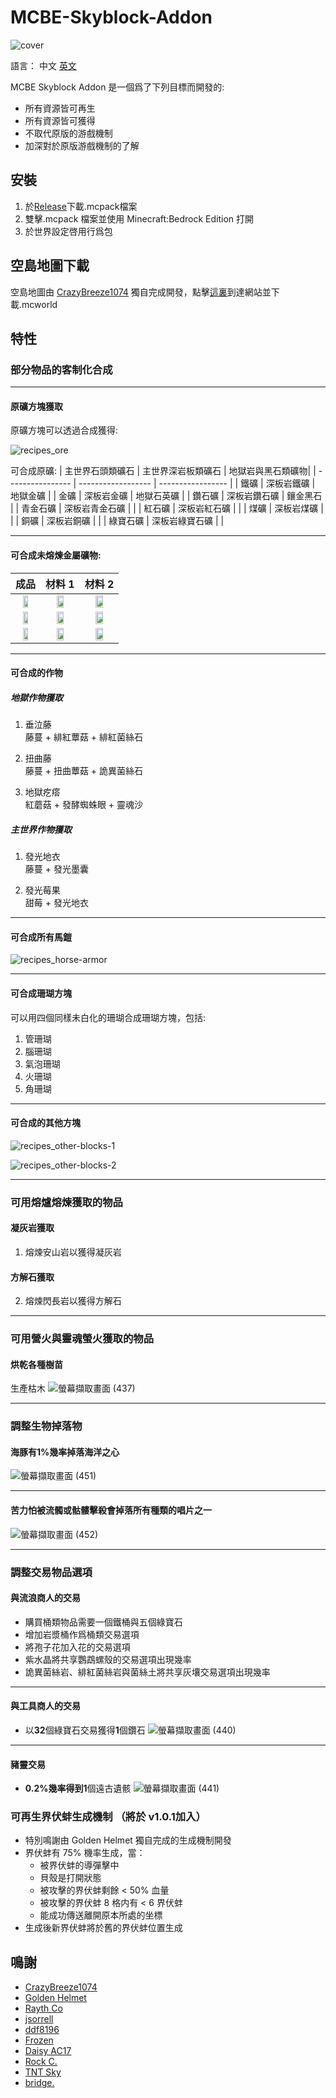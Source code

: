 # MCBE-Skyblock-Addon

![cover](src/cover.png)

語言：
中文 [英文](https://github.com/TimothyGrass/MCBE-Skyblock-Addon/blob/main/README.md)

MCBE Skyblock Addon 是一個爲了下列目標而開發的:

- 所有資源皆可再生
- 所有資源皆可獲得
- 不取代原版的游戲機制
- 加深對於原版游戲機制的了解

## 安裝

1. 於[Release](https://github.com/TimothyGrass/MCBE-Skyblock-Addon/releases)下載.mcpack檔案
2. 雙擊.mcpack 檔案並使用 Minecraft:Bedrock Edition 打開
3. 於世界設定啓用行爲包

## 空島地圖下載

空島地圖由 [CrazyBreeze1074](https://github.com/Breeze1074) 獨自完成開發，點擊[這裏](https://github.com/Breeze1074/VoidWorld_v0)到達網站並下載.mcworld

## 特性

### 部分物品的客制化合成

---

#### 原礦方塊獲取

原礦方塊可以透過合成獲得:

![recipes_ore](src/recipes_ore.png)

可合成原礦:
| 主世界石頭類礦石 | 主世界深岩板類礦石 | 地獄岩與黑石類礦物|
| ---------------- | ------------------ | ----------------- |
| 鐵礦             | 深板岩鐵礦         | 地獄金礦          |
| 金礦             | 深板岩金礦         | 地獄石英礦        |
| 鑽石礦           | 深板岩鑽石礦       | 鑲金黑石          |
| 青金石礦         | 深板岩青金石礦     |                   |
| 紅石礦           | 深板岩紅石礦       |                   |
| 煤礦             | 深板岩煤礦         |                   |
| 銅礦             | 深板岩銅礦         |                   |
| 綠寶石礦         | 深板岩綠寶石礦     |                   |

---

#### 可合成未熔煉金屬礦物:

| 成品          | 材料 1                 | 材料 2                |
| :-----------: | :--------------------: | :-------------------: |
| <img src="src/raw_iron_ore.png" width="50%;"> | <img src="src/iron_ingot.png" width="50%;"> | <img src="src/quartz.png" width="50%;"> |
| <img src="src/raw_gold_ore.png" width="50%;"> | <img src="src/gold_ingot.png" width="50%;"> | <img src="src/quartz.png" width="50%;"> |
| <img src="src/raw_copper_ore.png" width="50%;"> | <img src="src/copper_ingot.png" width="50%;"> | <img src="src/quartz.png" width="50%;"> |

---

#### 可合成的作物

##### 地獄作物獲取

1. 垂泣藤  
藤蔓 + 緋紅蕈菇 + 緋紅菌絲石

2. 扭曲藤  
藤蔓 + 扭曲蕈菇 + 詭異菌絲石

3. 地獄疙瘩  
紅蘑菇 + 發酵蜘蛛眼 + 靈魂沙

##### 主世界作物獲取

1. 發光地衣  
藤蔓 + 發光墨囊

2. 發光莓果  
甜莓 + 發光地衣

---

#### 可合成所有馬鎧

![recipes_horse-armor](src/recipes_horse-armor.png)

---

#### 可合成珊瑚方塊

可以用四個同樣未白化的珊瑚合成珊瑚方塊，包括:

1. 管珊瑚
2. 腦珊瑚
3. 氣泡珊瑚
4. 火珊瑚
5. 角珊瑚

---

#### 可合成的其他方塊

![recipes_other-blocks-1](src/recipes_other-blocks-1.png)

![recipes_other-blocks-2](src/recipes_other-blocks-2.png)

---

### 可用熔爐熔煉獲取的物品

#### 凝灰岩獲取

1. 熔煉安山岩以獲得凝灰岩

#### 方解石獲取

2. 熔煉閃長岩以獲得方解石

---

### 可用營火與靈魂螢火獲取的物品

#### 烘乾各種樹苗

生產枯木
![螢幕擷取畫面 (437)](src/recipes_death-bush.png)

---

### 調整生物掉落物

#### 海豚有1%幾率掉落海洋之心

![螢幕擷取畫面 (451)](src/drop-item_heart-of-the-sea.png)

---

#### 苦力怕被流髑或骷髏擊殺會掉落所有種類的唱片之一

![螢幕擷取畫面 (452)](src/drop-item_disc.png)

---

### 調整交易物品選項

#### 與流浪商人的交易

- 購買桶類物品需要一個鐵桶與五個綠寶石
- 增加岩漿桶作爲桶類交易選項
- 將孢子花加入花的交易選項
- 紫水晶將共享鸚鵡螺殼的交易選項出現幾率
- 詭異菌絲岩、緋紅菌絲岩與菌絲土將共享灰壤交易選項出現幾率

---

#### 與工具商人的交易

- 以**32**個綠寶石交易獲得**1**個鑽石
![螢幕擷取畫面 (440)](src/trade_emerald-to-diamond.png)

---

#### 豬靈交易

- **0.2%**幾率得到**1**個遠古遺骸
![螢幕擷取畫面 (441)](src/trade_piglin-to-netherite.png)

### 可再生界伏蚌生成機制 （將於 v1.0.1加入）

- 特別鳴謝由 Golden Helmet 獨自完成的生成機制開發
- 界伏蚌有 75% 機率生成，當：
  - 被界伏蚌的導彈擊中
  - 貝殼是打開狀態
  - 被攻擊的界伏蚌剩餘 < 50% 血量
  - 被攻擊的界伏蚌 8 格内有 < 6 界伏蚌
  - 能成功傳送離開原本所處的坐標
- 生成後新界伏蚌將於舊的界伏蚌位置生成

## 鳴謝

- [CrazyBreeze1074](https://github.com/Breeze1074)
- [Golden Helmet](https://www.youtube.com/channel/UCcrW5iYh_4Z2pXZwu-vFUkw)
- [Rayth Co](https://github.com/RaythCo-Creations)
- [jsorrell](https://github.com/jsorrell)
- [ddf8196](https://github.com/ddf8196)
- [Frozen](https://space.bilibili.com/7543512)
- [Daisy AC17](https://space.bilibili.com/433369355)
- [Rock C.](https://github.com/rockclw)
- [TNT Sky](https://github.com/TNTsky)
- [bridge.](https://github.com/bridge-core/bridge.)